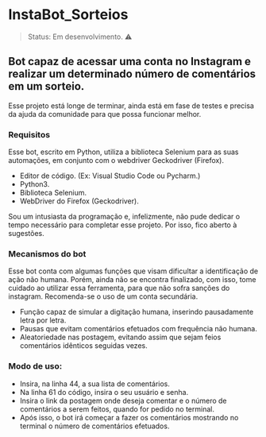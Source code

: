 # InstaBot_Sorteios

> Status: Em desenvolvimento. ⚠️

## Bot capaz de acessar uma conta no Instagram e realizar um determinado número de comentários em um sorteio.

Esse projeto está longe de terminar, ainda está em fase de testes e precisa da ajuda da comunidade para que possa funcionar melhor. 

### Requisitos
Esse bot, escrito em Python, utiliza a biblioteca Selenium para as suas automações, em conjunto com o webdriver Geckodriver (Firefox).
+ Editor de código. (Ex: Visual Studio Code ou Pycharm.)
+ Python3.
+ Biblioteca Selenium.
+ WebDriver do Firefox (Geckodriver).

Sou um intusiasta da programação e, infelizmente, não pude dedicar o tempo necessário para completar esse projeto. Por isso, fico aberto à sugestões.

### Mecanismos do bot
Esse bot conta com algumas funções que visam dificultar a identificação de ação não humana. Porém, ainda não se encontra finalizado, com isso, tome cuidado ao utilizar essa ferramenta, para que não sofra sanções do instagram. Recomenda-se o uso de um conta secundária.

+ Função capaz de simular a digitação humana, inserindo pausadamente letra por letra.
+ Pausas que evitam comentários efetuados com frequência não humana.
+ Aleatoriedade nas postagem, evitando assim que sejam feios comentários idênticos seguidas vezes.

### Modo de uso:
+ Insira, na linha 44, a sua lista de comentários.
+ Na linha 61 do código, insira o seu usuário e senha. 
+ Insira o link da postagem onde deseja comentar e o número de comentários a serem feitos, quando for pedido no terminal.
+ Após isso, o bot irá começar a fazer os comentários mostrando no terminal o número de comentários efetuados.
